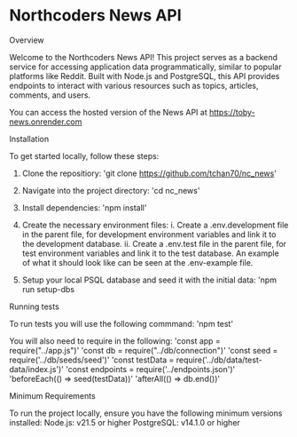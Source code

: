 # Northcoders News API

Overview

Welcome to the Northcoders News API! This project serves as a backend service for accessing application data programmatically, similar to popular platforms like Reddit. Built with Node.js and PostgreSQL, this API provides endpoints to interact with various resources such as topics, articles, comments, and users.

You can access the hosted version of the News API at https://toby-news.onrender.com

Installation

To get started locally, follow these steps:

1. Clone the repositiory:
'git clone https://github.com/tchan70/nc_news'

2. Navigate into the project directory:
'cd nc_news'

3. Install dependencies:
'npm install'

4. Create the necessary environment files:
  i.  Create a .env.development file in the parent file, for development environment variables and link it to the development database.
  ii. Create a .env.test file in the parent file, for test environment variables and link it to the test database.
  An example of what it should look like can be seen at the .env-example file.

5. Setup your local PSQL database and seed it with the initial data:
'npm run setup-dbs

Running tests

To run tests you will use the following commmand:
'npm test'

You will also need to require in the following:
'const app = require("../app.js")' 
'const db = require("../db/connection")'
'const seed = require('../db/seeds/seed')'
'const testData = require('../db/data/test-data/index.js')'
'const endpoints = require('../endpoints.json')'
'beforeEach(() => seed(testData))'
'afterAll(() => db.end())'

Minimum Requirements

To run the project locally, ensure you have the following minimum versions installed:
Node.js: v21.5 or higher
PostgreSQL: v14.1.0 or higher